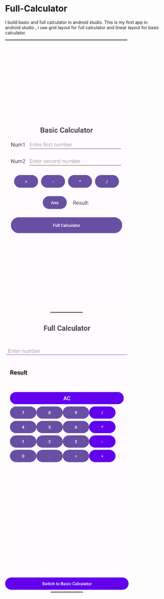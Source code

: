 # Full-Calculator
I build basic and full calculator in android studio. This is my first app in android studio , i use grid layout for full calculator and linear layout for basic calculator.


![image alt](https://github.com/shpatel123/Full-Calculator/blob/c2eda1a136439bcc5692e4926472bf6443687f14/Screenshot%202025-03-04%20140705.png)

![image alt](https://github.com/shpatel123/Full-Calculator/blob/0edccc58e65eaba1d32dffec2ec24c06259f9efb/Screenshot%202025-03-04%20140714.png)
